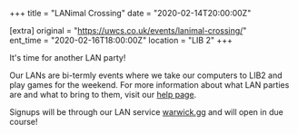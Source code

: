 +++
title = "LANimal Crossing"
date = "2020-02-14T20:00:00Z"

[extra]
original = "https://uwcs.co.uk/events/lanimal-crossing/"    
ent_time = "2020-02-16T18:00:00Z"
location = "LIB 2"
+++

It's time for another LAN party\!  

Our LANs are bi-termly events where we take our computers to LIB2 and play games for the weekend. For more information about what LAN parties are and what to bring to them, visit our [help page](https://uwcs.co.uk/about/lan-information/).

Signups will be through our LAN service [warwick.gg](http://warwick.gg/) and will open in due course\!

